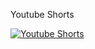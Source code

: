 Youtube Shorts


[![Youtube Shorts](https://img.youtube.com/vi/Zk1S2NN1cgA/0.jpg)](https://youtube.com/shorts/Zk1S2NN1cgA)
